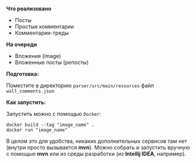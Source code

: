 **Что реализовано**
* Посты
* Простые комментарии
* Комментарии-треды

**На очереди**
* Вложения (image)
* Вложенные посты (репосты)

**Подготовка:**

Поместите в директорию `parser/src/main/resources` файл `wall_comments.json`

**Как запустить:**

Запустить можно с помощью `Docker`:
```
docker build --tag "image_name" .
docker run "image_name"
```
В целом это для удобства, никаких дополнительных сервисов там нет (внутри просто вызывается **mvn**). Можно собрать и запустить вручную с помощью **mvn** или из среды разработки (из **Intellij IDEA**, например).